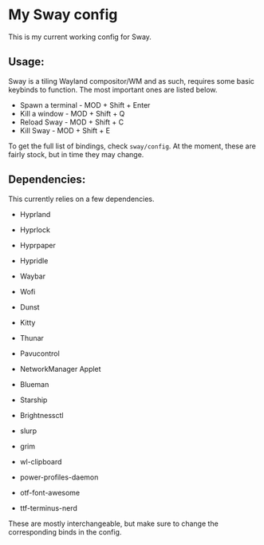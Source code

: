 # My Sway config

This is my current working config for Sway.

## Usage:

Sway is a tiling Wayland compositor/WM and as such, requires some basic keybinds to 
function. The most important ones are listed below.

- Spawn a terminal - MOD + Shift + Enter
- Kill a window - MOD + Shift + Q
- Reload Sway - MOD + Shift + C
- Kill Sway - MOD + Shift + E

To get the full list of bindings, check `sway/config`. At the moment, these are
fairly stock, but in time they may change.

## Dependencies:

This currently relies on a few dependencies.

- Hyprland
- Hyprlock
- Hyprpaper
- Hypridle

- Waybar

- Wofi

- Dunst

- Kitty

- Thunar

- Pavucontrol
- NetworkManager Applet
- Blueman

- Starship
- Brightnessctl
- slurp
- grim
- wl-clipboard
- power-profiles-daemon
- otf-font-awesome
- ttf-terminus-nerd

These are mostly interchangeable, but make sure to change the corresponding binds 
in the config.
